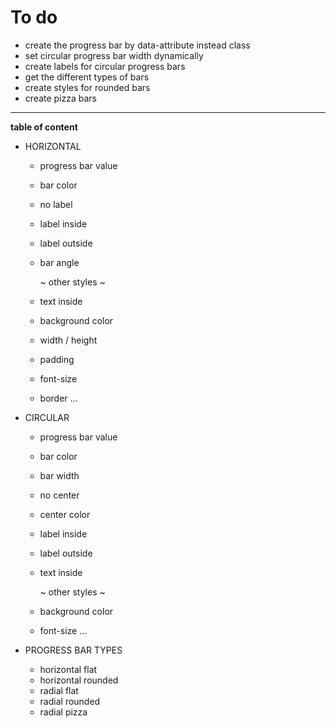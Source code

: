 # To do

- create the progress bar by data-attribute instead class
- set circular progress bar width dynamically
- create labels for circular progress bars
- get the different types of bars
- create styles for rounded bars
- create pizza bars

---

**table of content**

- HORIZONTAL
  - progress bar value
  - bar color
  - no label
  - label inside
  - label outside
  - bar angle

    \~ other styles ~
  - text inside
  - background color
  - width / height
  - padding
  - font-size
  - border
  ...

- CIRCULAR
  - progress bar value
  - bar color
  - bar width
  - no center
  - center color
  - label inside
  - label outside
  - text inside

    \~ other styles ~
  - background color
  - font-size
    ...

- PROGRESS BAR TYPES
  - horizontal flat
  - horizontal rounded
  - radial flat
  - radial rounded
  - radial pizza